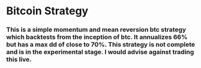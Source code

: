 # Bitcoin Strategy
### This is a simple momentum and mean reversion btc strategy which backtests from the inception of btc. It annualizes 66% but has a max dd of close to 70%. This strategy is not complete and is in the experimental stage. I would advise against trading this live.
